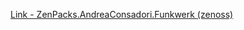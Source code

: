 [Link - ZenPacks.AndreaConsadori.Funkwerk (zenoss)](https://github.com/zenoss/ZenPacks.AndreaConsadori.Funkwerk)
